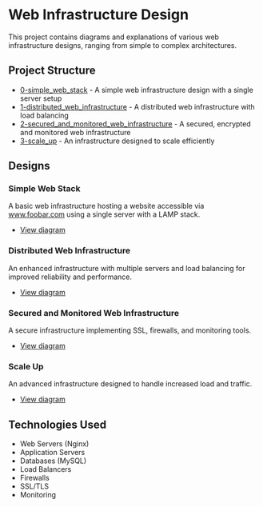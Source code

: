 # Web Infrastructure Design

This project contains diagrams and explanations of various web infrastructure designs, ranging from simple to complex architectures.

## Project Structure

- [0-simple_web_stack](0-simple_web_stack) - A simple web infrastructure design with a single server setup
- [1-distributed_web_infrastructure](1-distributed_web_infrastructure) - A distributed web infrastructure with load balancing
- [2-secured_and_monitored_web_infrastructure](2-secured_and_monitored_web_infrastructure) - A secured, encrypted and monitored web infrastructure
- [3-scale_up](3-scale_up) - An infrastructure designed to scale efficiently

## Designs

### Simple Web Stack
A basic web infrastructure hosting a website accessible via www.foobar.com using a single server with a LAMP stack.
- [View diagram](https://imgur.com/a/simple-web-stack-fmei2Cq)

### Distributed Web Infrastructure
An enhanced infrastructure with multiple servers and load balancing for improved reliability and performance.
- [View diagram](https://imgur.com/gallery/distributed-web-infrastructure-eAy0hOV)

### Secured and Monitored Web Infrastructure
A secure infrastructure implementing SSL, firewalls, and monitoring tools.
- [View diagram](https://imgur.com/gallery/secured-monitored-web-infrastructures-ToEuetL)

### Scale Up
An advanced infrastructure designed to handle increased load and traffic.
- [View diagram](https://imgur.com/gallery/scale-up-9AC6BZd)

## Technologies Used
- Web Servers (Nginx)
- Application Servers
- Databases (MySQL)
- Load Balancers
- Firewalls
- SSL/TLS
- Monitoring